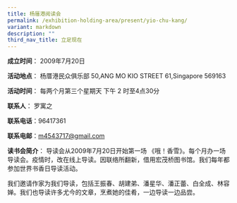 ```yaml
---
title: 杨厝港阅读会
permalink: /exhibition-holding-area/present/yio-chu-kang/
variant: markdown
description: ""
third_nav_title: 立足现在
---
```

**成立时间**：	2009年7月20日

**活动地点**：	杨厝港民众俱乐部
50,ANG MO KIO STREET 61,Singapore 569163

**活动时间**：	每两个月第三个星期天
下午 2 时至4点30分



**联系人**：	罗寓之

**联系电话**：96417361

**联系电邮**：m4543717@gmail.com




**读书会简介**：	导读会从2009年7月20日开始第一场 《哦！香雪》。每个月办一场导读会。疫情时，改在线上导读。因联络所翻新，借用宏茂桥图书馆。我们每年都参加世界书香日导读活动。

我们邀请作家为我们导读，包括王振春、胡建弟、潘星华、潘正蕾、白全成、林容婵。我们也导读许多尤今的文章，烹煮她的佳肴，一边导读一边品尝。